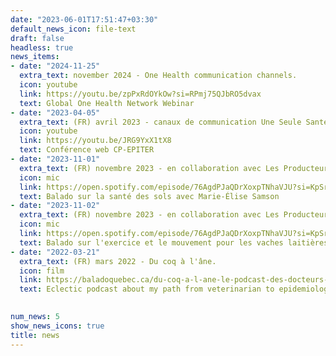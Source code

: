 ```yaml
---
date: "2023-06-01T17:51:47+03:30"
default_news_icon: file-text
draft: false
headless: true
news_items:
- date: "2024-11-25"
  extra_text: november 2024 - One Health communication channels.
  icon: youtube
  link: https://youtu.be/zpPxRdOYkOw?si=RPmj75QJbRO5dvax
  text: Global One Health Network Webinar
- date: "2023-04-05"
  extra_text: (FR) avril 2023 - canaux de communication Une Seule Santé.
  icon: youtube
  link: https://youtu.be/JRG9YxX1tX8
  text: Conférence web CP-EPITER
- date: "2023-11-01"
  extra_text: (FR) novembre 2023 - en collaboration avec Les Producteurs Laitiers du Canada.
  icon: mic
  link: https://open.spotify.com/episode/76AgdPJaQDrXoxpTNhaVJU?si=KpSraQQQQ2S5k3781Kq9Iw
  text: Balado sur la santé des sols avec Marie-Élise Samson
- date: "2023-11-02"
  extra_text: (FR) novembre 2023 - en collaboration avec Les Producteurs Laitiers du Canada.
  icon: mic
  link: https://open.spotify.com/episode/76AgdPJaQDrXoxpTNhaVJU?si=KpSraQQQQ2S5k3781Kq9Iw
  text: Balado sur l'exercice et le mouvement pour les vaches laitières
- date: "2022-03-21"
  extra_text: (FR) mars 2022 - Du coq à l'âne.
  icon: film
  link: https://baladoquebec.ca/du-coq-a-l-ane-le-podcast-des-docteurs-embetants/episode-12-dre-jose-denis-robichaud-veterinaire-vaches-vent-vagues-van-life-voila
  text: Eclectic podcast about my path from veterinarian to epidemiologist

  
num_news: 5
show_news_icons: true
title: news
---
```

